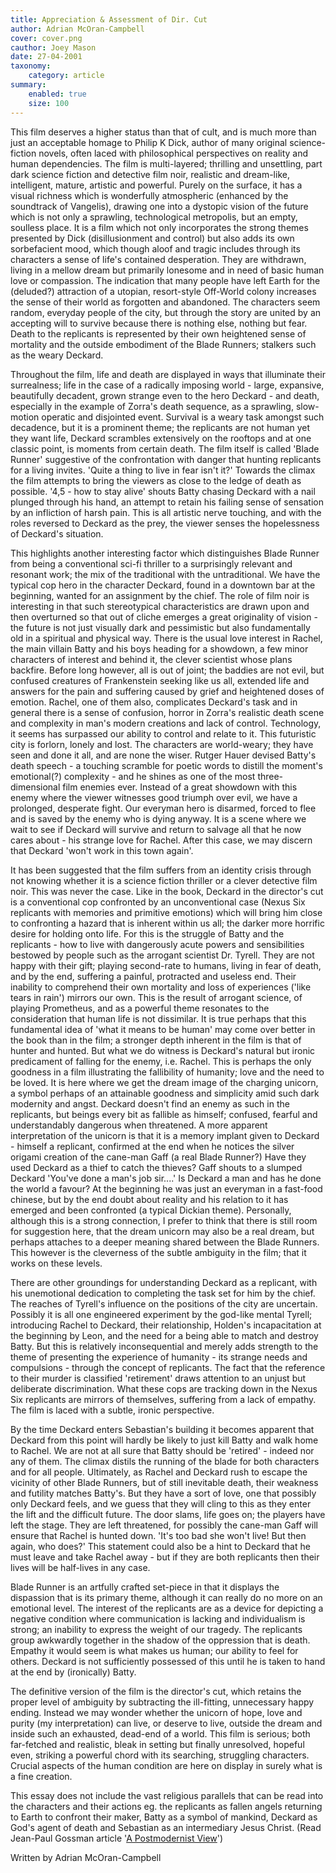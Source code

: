 ```yaml
---
title: Appreciation & Assessment of Dir. Cut
author: Adrian McOran-Campbell
cover: cover.png
cauthor: Joey Mason
date: 27-04-2001
taxonomy:
	category: article
summary:
	enabled: true
	size: 100
---
```


This film deserves a higher status than that of cult, and is much more than just an acceptable homage to Philip K Dick, author of many original science-fiction novels, often laced with philosophical perspectives on reality and human dependencies. The film is multi-layered; thrilling and unsettling, part dark science fiction and detective film noir, realistic and dream-like, intelligent, mature, artistic and powerful. Purely on the surface, it has a visual richness which is wonderfully atmospheric (enhanced by the soundtrack of Vangelis), drawing one into a dystopic vision of the future which is not only a sprawling, technological metropolis, but an empty, soulless place. It is a film which not only incorporates the strong themes presented by Dick (disillusionment and control) but also adds its own sorbefacient mood, which though aloof and tragic includes through its characters a sense of life's contained desperation. They are withdrawn, living in a mellow dream but primarily lonesome and in need of basic human love or compassion. The indication that many people have left Earth for the (deluded?) attraction of a utopian, resort-style Off-World colony increases the sense of their world as forgotten and abandoned. The characters seem random, everyday people of the city, but through the story are united by an accepting will to survive because there is nothing else, nothing but fear. Death to the replicants is represented by their own heightened sense of mortality and the outside embodiment of the Blade Runners; stalkers such as the weary Deckard.

Throughout the film, life and death are displayed in ways that illuminate their surrealness; life in the case of a radically imposing world - large, expansive, beautifully decadent, grown strange even to the hero Deckard - and death, especially in the example of Zorra's death sequence, as a sprawling, slow-motion operatic and disjointed event. Survival is a weary task amongst such decadence, but it is a prominent theme; the replicants are not human yet they want life, Deckard scrambles extensively on the rooftops and at one classic point, is moments from certain death. The film itself is called 'Blade Runner' suggestive of the confrontation with danger that hunting replicants for a living invites. 'Quite a thing to live in fear isn't it?' Towards the climax the film attempts to bring the viewers as close to the ledge of death as possible. '4,5 - how to stay alive' shouts Batty chasing Deckard with a nail plunged through his hand, an attempt to retain his failing sense of sensation by an infliction of harsh pain. This is all artistic nerve touching, and with the roles reversed to Deckard as the prey, the viewer senses the hopelessness of Deckard's situation.

This highlights another interesting factor which distinguishes Blade Runner from being a conventional sci-fi thriller to a surprisingly relevant and resonant work; the mix of the traditional with the untraditional. We have the typical cop hero in the character Deckard, found in a downtown bar at the beginning, wanted for an assignment by the chief. The role of film noir is interesting in that such stereotypical characteristics are drawn upon and then overturned so that out of cliche emerges a great originality of vision - the future is not just visually dark and pessimistic but also fundamentally old in a spiritual and physical way. There is the usual love interest in Rachel, the main villain Batty and his boys heading for a showdown, a few minor characters of interest and behind it, the clever scientist whose plans backfire. Before long however, all is out of joint; the baddies are not evil, but confused creatures of Frankenstein seeking like us all, extended life and answers for the pain and suffering caused by grief and heightened doses of emotion. Rachel, one of them also, complicates Deckard's task and in general there is a sense of confusion, horror in Zorra's realistic death scene and complexity in man's modern creations and lack of control. Technology, it seems has surpassed our ability to control and relate to it. This futuristic city is forlorn, lonely and lost. The characters are world-weary; they have seen and done it all, and are none the wiser. Rutger Hauer devised Batty's death speech - a touching scramble for poetic words to distill the moment's emotional(?) complexity - and he shines as one of the most three-dimensional film enemies ever. Instead of a great showdown with this enemy where the viewer witnesses good triumph over evil, we have a prolonged, desperate fight. Our everyman hero is disarmed, forced to flee and is saved by the enemy who is dying anyway. It is a scene where we wait to see if Deckard will survive and return to salvage all that he now cares about - his strange love for Rachel. After this case, we may discern that Deckard 'won't work in this town again'.

It has been suggested that the film suffers from an identity crisis through not knowing whether it is a science fiction thriller or a clever detective film noir. This was never the case. Like in the book, Deckard in the director's cut is a conventional cop confronted by an unconventional case (Nexus Six replicants with memories and primitive emotions) which will bring him close to confronting a hazard that is inherent within us all; the darker more horrific desire for holding onto life. For this is the struggle of Batty and the replicants - how to live with dangerously acute powers and sensibilities bestowed by people such as the arrogant scientist Dr. Tyrell. They are not happy with their gift; playing second-rate to humans, living in fear of death, and by the end, suffering a painful, protracted and useless end. Their inability to comprehend their own mortality and loss of experiences ('like tears in rain') mirrors our own. This is the result of arrogant science, of playing Prometheus, and as a powerful theme resonates to the consideration that human life is not dissimilar. It is true perhaps that this fundamental idea of 'what it means to be human' may come over better in the book than in the film; a stronger depth inherent in the film is that of hunter and hunted. But what we do witness is Deckard's natural but ironic predicament of falling for the enemy, i.e. Rachel. This is perhaps the only goodness in a film illustrating the fallibility of humanity; love and the need to be loved. It is here where we get the dream image of the charging unicorn, a symbol perhaps of an attainable goodness and simplicity amid such dark modernity and angst. Deckard doesn't find an enemy as such in the replicants, but beings every bit as fallible as himself; confused, fearful and understandably dangerous when threatened. A more apparent interpretation of the unicorn is that it is a memory implant given to Deckard - himself a replicant, confirmed at the end when he notices the silver origami creation of the cane-man Gaff (a real Blade Runner?) Have they used Deckard as a thief to catch the thieves? Gaff shouts to a slumped Deckard 'You've done a man's job sir....' Is Deckard a man and has he done the world a favour? At the beginning he was just an everyman in a fast-food chinese, but by the end doubt about reality and his relation to it has emerged and been confronted (a typical Dickian theme). Personally, although this is a strong connection, I prefer to think that there is still room for suggestion here, that the dream unicorn may also be a real dream, but perhaps attaches to a deeper meaning shared between the Blade Runners. This however is the cleverness of the subtle ambiguity in the film; that it works on these levels.

There are other groundings for understanding Deckard as a replicant, with his unemotional dedication to completing the task set for him by the chief. The reaches of Tyrell's influence on the positions of the city are uncertain. Possibly it is all one engineered experiment by the god-like mental Tyrell; introducing Rachel to Deckard, their relationship, Holden's incapacitation at the beginning by Leon, and the need for a being able to match and destroy Batty. But this is relatively inconsequential and merely adds strength to the theme of presenting the experience of humanity - its strange needs and compulsions - through the concept of replicants. The fact that the reference to their murder is classified 'retirement' draws attention to an unjust but deliberate discrimination. What these cops are tracking down in the Nexus Six replicants are mirrors of themselves, suffering from a lack of empathy. The film is laced with a subtle, ironic perspective.

By the time Deckard enters Sebastian's building it becomes apparent that Deckard from this point will hardly be likely to just kill Batty and walk home to Rachel. We are not at all sure that Batty should be 'retired' - indeed nor any of them. The climax distils the running of the blade for both characters and for all people. Ultimately, as Rachel and Deckard rush to escape the vicinity of other Blade Runners, but of still inevitable death, their weakness and futility matches Batty's. But they have a sort of love, one that possibly only Deckard feels, and we guess that they will cling to this as they enter the lift and the difficult future. The door slams, life goes on; the players have left the stage. They are left threatened, for possibly the cane-man Gaff will ensure that Rachel is hunted down. 'It's too bad she won't live! But then again, who does?' This statement could also be a hint to Deckard that he must leave and take Rachel away - but if they are both replicants then their lives will be half-lives in any case.

Blade Runner is an artfully crafted set-piece in that it displays the dispassion that is its primary theme, although it can really do no more on an emotional level. The interest of the replicants are as a device for depicting a negative condition where communication is lacking and individualism is strong; an inability to express the weight of our tragedy. The replicants group awkwardly together in the shadow of the oppression that is death. Empathy it would seem is what makes us human; our ability to feel for others. Deckard is not sufficiently possessed of this until he is taken to hand at the end by (ironically) Batty.

The definitive version of the film is the director's cut, which retains the proper level of ambiguity by subtracting the ill-fitting, unnecessary happy ending. Instead we may wonder whether the unicorn of hope, love and purity (my interpretation) can live, or deserve to live, outside the dream and inside such an exhausted, dead-end of a world. This film is serious; both far-fetched and realistic, bleak in setting but finally unresolved, hopeful even, striking a powerful chord with its searching, struggling characters. Crucial aspects of
the human condition are here on display in surely what is a fine creation.

This essay does not include the vast religious parallels that can be read into the characters and their actions eg. the replicants as fallen angels returning to Earth to confront their maker, Batty as a symbol of mankind, Deckard as God's agent of death and Sebastian as an intermediary Jesus Christ. (Read Jean-Paul Gossman article '[A Postmodernist View](http://www.br-insight.com/postmodernist-view)')


Written by
Adrian McOran-Campbell

